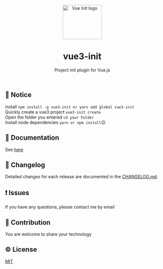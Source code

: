 <p align="center"><img width="128px" height="112px" src="https://raw.githubusercontent.com/912380760/vue3-init-npm/master/assets/vue3.jpg" alt="Vue Init logo"></p>
<h1 align="center">vue3-init</h1>


<p align="center">Project init plugin for Vue.js</p>

<br/>


## :loudspeaker: Notice
install `npm install -g vue3-init or yarn add global vue3-init`  
Quickly create a vue3 project `vue3-init create`  
Open the folder you entered `cd your Folder`   
Install node dependencies `yarn or npm install`😉

## :book: Documentation

See [here](https://github.com/912380760/vue3-init)


## :scroll: Changelog

Detailed changes for each release are documented in the [CHANGELOG.md](https://github.com/912380760/vue3-init/CHANGELOG.md).

## :exclamation: Issues
If you have any questions, please contact me by email


## :muscle: Contribution
You are welcome to share your technology


## :copyright: License

[MIT](http://opensource.org/licenses/MIT)
